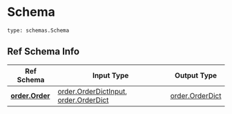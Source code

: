 # Schema
```
type: schemas.Schema
```

## Ref Schema Info
Ref Schema | Input Type | Output Type
---------- | ---------- | -----------
[**order.Order**](../../../../../../components/schema/order.md) | [order.OrderDictInput](../../../../../../components/schema/order.md#orderdictinput), [order.OrderDict](../../../../../../components/schema/order.md#orderdict) | [order.OrderDict](../../../../../../components/schema/order.md#orderdict)
